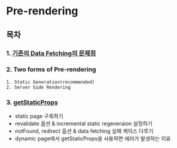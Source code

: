 # Pre-rendering

## 목차

### 1. [기존의 Data Fetching의 문제점](https://github.com/HyeonJu-C/pre-rendering/commit/4ddd245973c7e6adaf8e7b747c6bbdf226910647)

### 2. Two forms of Pre-rendering

```
1. Static Generation(recommended)
2. Server Side Rendering
```

### 3. [getStaticProps](https://github.com/HyeonJu-C/pre-rendering/blob/main/pages/index.tsx)

- static page 구축하기
- revalidate 옵션 & incremental static regeneraion 설정하기
- notFound, redirect 옵션 & data fetching 실패 케이스 다루기
- dynamic page에서 getStaticProps을 사용하면 에러가 발생하는 이유
